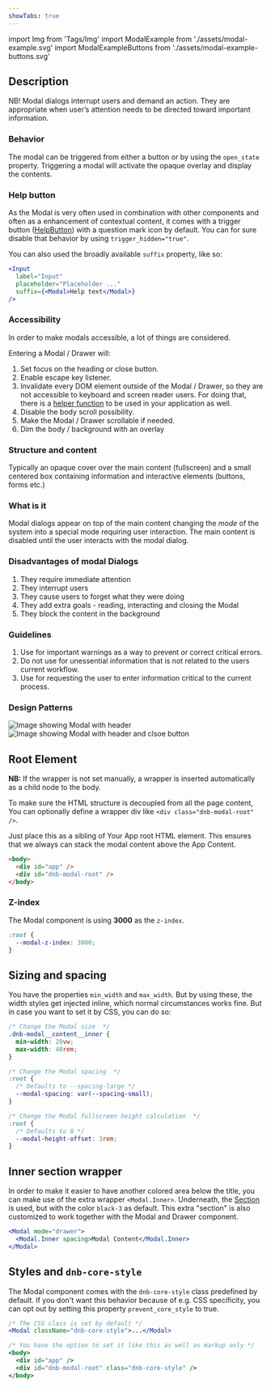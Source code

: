 ```yaml
---
showTabs: true
---
```


import Img from 'Tags/Img'
import ModalExample from './assets/modal-example.svg'
import ModalExampleButtons from './assets/modal-example-buttons.svg'

## Description

NB! Modal dialogs interrupt users and demand an action. They are appropriate when user’s attention needs to be directed toward important information.

### Behavior

The modal can be triggered from either a button or by using the `open_state` property. Triggering a modal will activate the opaque overlay and display the contents.

### Help button

As the Modal is very often used in combination with other components and often as a enhancement of contextual content, it comes with a trigger button ([HelpButton](/uilib/components/help-button)) with a question mark icon by default. You can for sure disable that behavior by using `trigger_hidden="true"`.

You can also used the broadly available `suffix` property, like so:

```jsx
<Input
  label="Input"
  placeholder="Placeholder ..."
  suffix={<Modal>Help text</Modal>}
/>
```

### Accessibility

In order to make modals accessible, a lot of things are considered.

Entering a Modal / Drawer will:

1. Set focus on the heading or close button.
2. Enable escape key listener.
3. Invalidate every DOM element outside of the Modal / Drawer, so they are not accessible to keyboard and screen reader users. For doing that, there is a [helper function](/uilib/helpers/functions#interactioninvalidation-example) to be used in your application as well.
4. Disable the body scroll possibility.
5. Make the Modal / Drawer scrollable if needed.
6. Dim the body / background with an overlay

### Structure and content

Typically an opaque cover over the main content (fullscreen) and a small centered box containing information and interactive elements (buttons, forms etc.)

### What is it

Modal dialogs appear on top of the main content changing the _mode_ of the system into a special mode requiring user interaction. The main content is disabled until the user interacts with the modal dialog.

### Disadvantages of modal Dialogs

1.  They require immediate attention
1.  They interrupt users
1.  They cause users to forget what they were doing
1.  They add extra goals - reading, interacting and closing the Modal
1.  They block the content in the background

### Guidelines

1.  Use for important warnings as a way to prevent or correct critical errors.
1.  Do not use for unessential information that is not related to the users current workflow.
1.  Use for requesting the user to enter information critical to the current process.

### Design Patterns

<Img src={ModalExample} caption="Modal with header, text and close button (spacing suggestions in blue and pink)" alt="Image showing Modal with header" />

<Img src={ModalExampleButtons} caption="Modal with header, text, buttons and close button" alt="Image showing Modal with header and clsoe button" />

## Root Element

**NB:** If the wrapper is not set manually, a wrapper is inserted automatically as a child node to the body.

To make sure the HTML structure is decoupled from all the page content, You can optionally define a wrapper div like `<div class="dnb-modal-root" />`.

Just place this as a sibling of Your App root HTML element. This ensures that we always can stack the modal content above the App Content.

```html
<body>
  <div id="app" />
  <div id="dnb-modal-root" />
</body>
```

### Z-index

The Modal component is using **3000** as the `z-index`.

```css
:root {
  --modal-z-index: 3000;
}
```

## Sizing and spacing

You have the properties `min_width` and `max_width`. But by using these, the width styles get injected inline, which normal circumstances works fine. But in case you want to set it by CSS, you can do so:

```css
/* Change the Modal size  */
.dnb-modal__content__inner {
  min-width: 20vw;
  max-width: 40rem;
}

/* Change the Modal spacing  */
:root {
  /* Defaults to --spacing-large */
  --modal-spacing: var(--spacing-small);
}

/* Change the Modal fullscreen height calculation  */
:root {
  /* Defaults to 0 */
  --modal-height-offset: 3rem;
}
```

## Inner section wrapper

In order to make it easier to have another colored area below the title, you can make use of the extra wrapper `<Modal.Inner>`. Underneath, the [Section](/uilib/components/section) is used, but with the color `black-3` as default. This extra "section" is also customized to work together with the Modal and Drawer component.

```jsx
<Modal mode="drawer">
  <Modal.Inner spacing>Modal Content</Modal.Inner>
</Modal>
```

## Styles and `dnb-core-style`

The Modal component comes with the `dnb-core-style` class predefined by default. If you don't want this behavior because of e.g. CSS specificity, you can opt out by setting this property `prevent_core_style` to true.

```jsx
/* The CSS class is set by default */
<Modal className="dnb-core-style">...</Modal>

/* You have the option to set it like this as well as markup only */
<body>
  <div id="app" />
  <div id="dnb-modal-root" class="dnb-core-style" />
</body>
```
